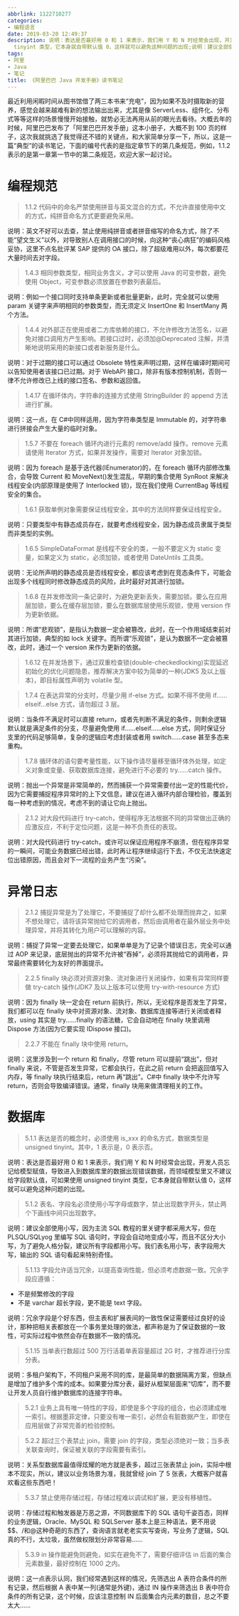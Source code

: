 ```yaml
---
abbrlink: 1122710277
categories:
- 编程语言
date: 2019-03-20 12:49:37
description: 说明：表达是否最好用 0 和 1 来表示，我们用 Y 和 N 时经常会出现，开发人员忘记给模型赋值，导致进入到数据库里的数据出现错误数据，而领域模型里又不建议给字段默认值，可如果使用 unsigned
  tinyint 类型，它本身就自带默认值 0，这样就可以避免这种问题的出现;说明：建议全部使用小写，因为主流 SQL 教程的里关键字都采用大写，但在 PLSQL/SQLyog 里编写 SQL 语句时，字段会自动地变成小写，而且不区分大小写，为了避免人格分裂，建议所有字段都用小写;说明：英文不好可以去查，禁止使用纯拼音或者拼音缩写的命名方式，除了不能“望文生义”以外，对导致别人在调用接口的时候，向这种“丧心病狂”的编码风格妥协，这里不点名批评某 SAP 提供的 OA 接口，除了超级难用以外，每次都要花大量时间去对字段
tags:
- 阿里
- Java
- 笔记
title: 《阿里巴巴 Java 开发手册》读书笔记
---
```


最近利用闲暇时间从图书馆借了两三本书来“充电”，因为如果不及时摄取新的营养，感觉会越来越难有新的想法输出出来，尤其是像 ServerLess、组件化、分布式等等这样的场景慢慢开始接触，就势必无法再用从前的眼光去看待。大概去年的时候，阿里巴巴发布了「阿里巴巴开发手册」这本小册子，大概不到 100 页的样子，这次我就挑选了我觉得还不错的关键点，和大家简单分享一下，所以，这是一篇“典型”的读书笔记，下面的编号代表的是指定章节下的第几条规范，例如，1.1.2 表示的是第一章第一节中的第二条规范，欢迎大家一起讨论。

# 编程规范

>1.1.2 代码中的命名严禁使用拼音与英文混合的方式，不允许直接使用中文的方式，纯拼音命名方式更要避免采用。

说明：英文不好可以去查，禁止使用纯拼音或者拼音缩写的命名方式，除了不能“望文生义”以外，对导致别人在调用接口的时候，向这种“丧心病狂”的编码风格妥协，这里不点名批评某 SAP 提供的 OA 接口，除了超级难用以外，每次都要花大量时间去对字段。

> 1.4.3 相同参数类型，相同业务含义，才可以使用 Java 的可变参数，避免使用 Object，可变参数必须放置在参数列表最后。

说明：例如一个接口同时支持单条更新或者批量更新，此时，完全就可以使用 param 关键字来声明相同的参数类型，而无须定义 InsertOne 和 InsertMany 两个方法。

> 1.4.4 对外部正在使用或者二方库依赖的接口，不允许修改方法签名，以避免对接口调用方产生影响。若接口过时，必须加@Deprecated 注解，并清晰地说明采用的新接口或者新服务是什么。

说明：对于过期的接口可以通过 Obsolete 特性来声明过期，这样在编译时期间可以告知使用者该接口已过期。对于 WebAPI 接口，除非有版本控制机制，否则一律不允许修改已上线的接口签名、参数和返回值。

> 1.4.17 在循环体内，字符串的连接方式使用 StringBuilder 的 append 方法进行扩展。

说明：这一点，在 C#中同样适用，因为字符串类型是 Immutable 的，对字符串进行拼接会产生大量的临时对象。

> 1.5.7 不要在 foreach 循环内进行元素的 remove/add 操作。remove 元素请使用 Iterator 方式，如果并发操作，需要对 Iterator 对象加锁。

说明：因为 foreach 是基于迭代器(IEnumerator)的，在 foreach 循环内部修改集合，会导致 Current 和 MoveNext()发生混乱，早期的集合使用 SynRoot 来解决线程安全(内部原理是使用了 Interlocked 锁)，现在我们使用 CurrentBag 等线程安全的集合。

> 1.6.1 获取单例对象需要保证线程安全，其中的方法同样要保证线程安全。

说明：只要类型中有静态成员存在，就要考虑线程安全，因为静态成员隶属于类型而非类型的实例。

> 1.6.5 SimpleDataFormat 是线程不安全的类，一般不要定义为 static 变量，如果定义为 static，必须加锁，或者使用 DateUntils 工具类。

说明：无论所声明的静态成员是否线程安全，都应该考虑到在竞态条件下，可能会出现多个线程同时修改静态成员的风险，此时最好对其进行加锁。

> 1.6.8 在并发修改同一条记录时，为避免更新丢失，需要加锁。要么在应用层加锁，要么在缓存层加锁，要么在数据库层使用乐观锁，使用 version 作为更新依据。

说明：所谓“悲观锁”，是指认为数据一定会被篡改，此时，在一个作用域结束前对其进行加锁，典型的如 lock 关键字。而所谓“乐观锁”，是认为数据不一定会被篡改，此时，通过一个 version 来作为更新的依据。

> 1.6.12 在并发场景下，通过双重检查锁(double-checkedlocking)实现延迟初始化的优化问题隐患，推荐解决方案中较为简单的一种(JDK5 及以上版本)，即目标属性声明为 volatile 型。

> 1.7.4 在表达异常的分支时，尽量少用 if-else 方式。如果不得不使用 if……elseif…else 方式，请勿超过 3 层。

说明：当条件不满足时可以直接 return，或者先判断不满足的条件，则剩余逻辑默认就是满足条件的分支，尽量避免使用 if……elseif……else 方式，同时保证分支里的代码足够简单，复杂的逻辑应考虑封装或者用 switch……case 甚至多态来重构。

> 1.7.8 循环体的语句要考量性能，以下操作请尽量移至循环体外处理，如定义对象或变量、获取数据库连接，避免进行不必要的 try……catch 操作。

说明：抛出一个异常是非常简单的，然而捕获一个异常需要付出一定的性能代价，因为它需要捕捉程序异常时的上下文信息，建议在进入循环内部合理检验，覆盖到每一种考虑到的情况，考虑不到的请让它向上抛出。

> 2.1.2 对大段代码进行 try-catch，使得程序无法根据不同的异常做出正确的应激反应，不利于定位问题，这是一种不负责任的表现。

说明：对大段代码进行 try-catch，或许可以保证应用程序不崩溃，但在程序异常的一瞬间，可能业务数据已经出错，此时再让程序继续运行下去，不仅无法快速定位出错原因，而且会对下一流程的业务产生“污染”。


# 异常日志

>2.1.2 捕捉异常是为了处理它，不要捕捉了却什么都不处理而抛弃之，如果不想处理它，请将该异常抛给它的调用者，然后由调用者在最外层业务中处理异常，并将其转化为用户可以理解的内容。

说明：捕捉了异常一定要去处理它，如果单单是为了记录个错误日志，完全可以通过 AOP 来记录，底层抛出的异常不允许被“吞掉”，必须将其抛给它的调用者，异常最终需要转化为友好的界面提示。

>2.2.5 finally 块必须对资源对象、流对象进行关闭操作，如果有异常同样要做 try-catch 操作(JDK7 及以上版本可以使用 try-with-resource 方式)


说明：因为 finally 块一定会在 return 前执行，所以，无论程序是否发生了异常，我们都可以在 finally 块中对资源对象、流对象、数据库连接等进行关闭或者释放，using 其实是 try……finally 的语法糖，它会自动地在 finally 块里调用 Dispose 方法(因为它要实现 IDispose 接口)。

>2.2.7 不能在 finally 块中使用 return。

说明：这里涉及到一个 return 和 finally，尽管 return 可以提前“跳出”，但对 finally 来说，不管是否发生异常，它都会执行，在此之前 return 会把返回值写入内存，等 finally 块执行结束后，return 再“跳出”。C#中 finally 块中不允许写 return，否则会导致编译错误。通常，finally 块用来做清理相关的工作。

# 数据库

>5.1.1 表达是否的概念时，必须使用 is_xxx 的命名方式，数据类型是 unsigned tinyint。其中，1 表示是，0 表示否。

说明：表达是否最好用 0 和 1 来表示，我们用 Y 和 N 时经常会出现，开发人员忘记给模型赋值，导致进入到数据库里的数据出现错误数据，而领域模型里又不建议给字段默认值，可如果使用 unsigned tinyint 类型，它本身就自带默认值 0，这样就可以避免这种问题的出现。

>5.1.2 表名、字段名必须使用小写字母或数字，禁止出现数字开头，禁止两个下画线中间只出现数字。

说明：建议全部使用小写，因为主流 SQL 教程的里关键字都采用大写，但在 PLSQL/SQLyog 里编写 SQL 语句时，字段会自动地变成小写，而且不区分大小写，为了避免人格分裂，建议所有字段都用小写。我们表名用小写，表字段用大写，输出的 SQL 语句看起来特别奇怪。

>5.1.13 字段允许适当冗余，以提高查询性能，但必须考虑数据一致。冗余字段应遵循：
- 不是频繁修改的字段
- 不是 varchar 超长字段，更不能是 text 字段。

说明：冗余字段是个好东西，但主表和扩展表间的一致性保证需要经过良好的设计，那种把相关表都放在一个事务里处理的做法，都声称是为了保证数据的一致性，可实际过程中依然会存在数据不一致的情况。

>5.1.15 当单表行数超过 500 万行活着单表容量超过 2G 时，才推荐进行分库分表。

说明：多租户架构下，不同租户采用不同的库，是最简单的数据隔离方案，但缺点是增加了维护多个库的成本。如果要分库分表，最好从框架层面来“切库”，而不要让开发人员自行维护数据库的连接字符串。

>5.2.1 业务上具有唯一特性的字段，即使是多个字段的组合，也必须建成唯一索引。根据墨菲定律，只要没有唯一索引，必然会有脏数据产生，即使在应用层做了非常完善的检验控制。

>5.2.2 超过三个表禁止 join，需要 join 的字段，类型必须绝对一致；当多表关联查询时，保证被关联的字段需要有索引。

说明：关系型数据库最值得炫耀的地方就是表多，超过三张表禁止 join，实际中根本不现实，所以，建议以业务场景为准，我就曾经 join 了 5 张表，大概客户就喜欢看这些东西吧！

>5.3.7 禁止使用存储过程，存储过程难以调试和扩展，更没有移植性。

说明：存储过程和触发器是万恶之源，不同数据库下的 SQL 语句千姿百态，同样的业务逻辑，Oracle、MySQL 和 SQLServer 基本上是三种语法，更不用说$$、/和@这种奇葩的东西了，查询语言就老老实实写查询，写业务了逻辑，SQL 真的不行，太垃圾，虽然做权限划分非常容易……

>5.3.9 in 操作能避免则避免，如实在避免不了，需要仔细评估 in 后面的集合元素数量，最好控制在 1000 之内。

说明：这一点表示认同，我们经常遇到这样的情况，先筛选出 A 表符合条件的所有记录，然后根据 A 表中某一列(通常是外键)，通过 IN 操作来筛选出 B 表中符合条件的所有记录，这个时候，应该注意控制 IN 后面集合内元素的数目，总之不要太大……
